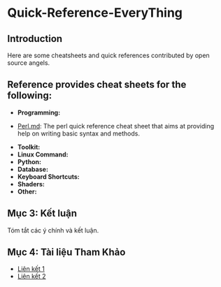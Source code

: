 # Quick-Reference-EveryThing

## Introduction
Here are some cheatsheets and quick references contributed by open source angels.

## Reference provides cheat sheets for the following:
- **Programming:**
+ [Perl.md](main.md): The perl quick reference cheat sheet that aims at providing help on writing basic syntax and methods.
- **Toolkit:**
- **Linux Command:**
- **Python:** 
- **Database:** 
- **Keyboard Shortcuts:** 
- **Shaders:** 
- **Other:** 

## Mục 3: Kết luận
Tóm tắt các ý chính và kết luận.

## Mục 4: Tài liệu Tham Khảo
- [Liên kết 1](https://example.com)
- [Liên kết 2](https://example.com)
